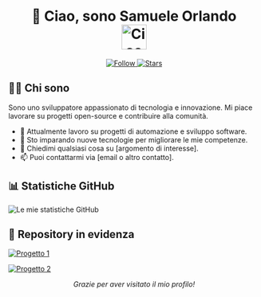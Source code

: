 <!-- Header -->
<h1 align="center">
  👋 Ciao, sono Samuele Orlando
  <br />
  <img src="https://github.com/samueleorlando6-cell/samueleorlando6-cell/blob/main/assets/hello.gif" alt="Ciao" width="50" />
</h1>

<!-- Badge Section -->
<p align="center">
  <a href="https://github.com/samueleorlando6-cell">
    <img src="https://img.shields.io/github/followers/samueleorlando6-cell?label=Follow&style=social" alt="Follow" />
  </a>
  <a href="https://github.com/samueleorlando6-cell">
    <img src="https://img.shields.io/github/stars/samueleorlando6-cell?label=Stars&style=social" alt="Stars" />
  </a>
</p>

<!-- About Me Section -->
## 👨‍💻 Chi sono

Sono uno sviluppatore appassionato di tecnologia e innovazione. Mi piace lavorare su progetti open-source e contribuire alla comunità.

- 🔭 Attualmente lavoro su progetti di automazione e sviluppo software.
- 🌱 Sto imparando nuove tecnologie per migliorare le mie competenze.
- 💬 Chiedimi qualsiasi cosa su [argomento di interesse].
- 📫 Puoi contattarmi via [email o altro contatto].

<!-- GitHub Stats Section -->
## 📊 Statistiche GitHub

![Le mie statistiche GitHub](https://github-readme-stats.vercel.app/api?username=samueleorlando6-cell&show_icons=true&theme=radical)

<!-- Top Repositories Section -->
## 📌 Repository in evidenza

[![Progetto 1](https://github-readme-stats.vercel.app/api/pin/?username=samueleorlando6-cell&repo=nome-repository)](https://github.com/samueleorlando6-cell/nome-repository)

[![Progetto 2](https://github-readme-stats.vercel.app/api/pin/?username=samueleorlando6-cell&repo=nome-repository)](https://github.com/samueleorlando6-cell/nome-repository)

<!-- Footer Section -->
<p align="center">
  <i>Grazie per aver visitato il mio profilo!</i>
</p>
